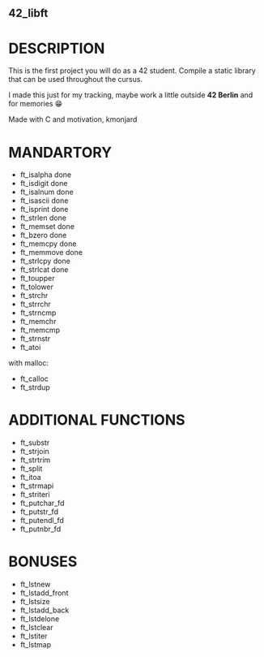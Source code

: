 ## 42_libft

# DESCRIPTION
This is the first project you will do as a 42 student.
Compile a static library that can be used throughout the cursus.

I made this just for my tracking, maybe work a little outside **42 Berlin** and for memories 😁

Made with C and motivation,
kmonjard

# MANDARTORY
- ft_isalpha done
- ft_isdigit done
- ft_isalnum done
- ft_isascii done
- ft_isprint done
- ft_strlen done
- ft_memset done
- ft_bzero done
- ft_memcpy done
- ft_memmove done
- ft_strlcpy done
- ft_strlcat done
- ft_toupper
- ft_tolower
- ft_strchr
- ft_strrchr
- ft_strncmp
- ft_memchr
- ft_memcmp
- ft_strnstr
- ft_atoi

with malloc:
- ft_calloc
- ft_strdup

# ADDITIONAL FUNCTIONS
- ft_substr
- ft_strjoin
- ft_strtrim
- ft_split
- ft_itoa
- ft_strmapi
- ft_striteri
- ft_putchar_fd
- ft_putstr_fd
- ft_putendl_fd
- ft_putnbr_fd

# BONUSES
- ft_lstnew
- ft_lstadd_front
- ft_lstsize
- ft_lstadd_back
- ft_lstdelone
- ft_lstclear
- ft_lstiter
- ft_lstmap

